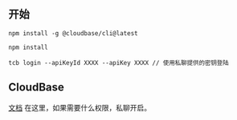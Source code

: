 ## 开始

```
npm install -g @cloudbase/cli@latest

npm install

tcb login --apiKeyId XXXX --apiKey XXXX // 使用私聊提供的密钥登陆
```

## CloudBase 
[文档](https://cloudbase.net/framework.html) 在这里，如果需要什么权限，私聊开启。
